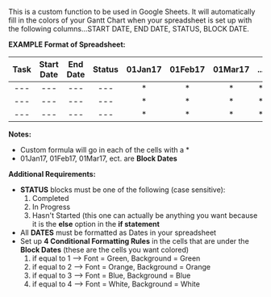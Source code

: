 This is a custom function to be used in Google Sheets.  It will automatically fill in the colors of your Gantt Chart when your spreadsheet is set up with the following columns...START DATE, END DATE, STATUS, BLOCK DATE.


__**EXAMPLE Format of Spreadsheet:**__

| Task | Start Date | End Date | Status | 01Jan17 | 01Feb17 | 01Mar17 | ... |
| :---: | :---: | :---: | :---: | :---: | :---: | :---: | :---: |
| --- | --- | --- | --- | \* | \* | \* | \* |
| --- | --- | --- | --- | \* | \* | \* | \* |
| --- | --- | --- | --- | \* | \* | \* | \* |

__**Notes:**__
- Custom formula will go in each of the cells with a *
- 01Jan17, 01Feb17, 01Mar17, ect. are **Block Dates**

__**Additional Requirements:**__
- **STATUS** blocks must be one of the following (case sensitive):
    1) Completed
    2) In Progress
    3) Hasn't Started (this one can actually be anything you want because it is the **else** option in the **if statement**
- All **DATES** must be formatted as Dates in your spreadsheet
- Set up **4 Conditional Formatting Rules** in the cells that are under the **Block Dates** (these are the cells you want colored)
    1) if equal to 1 --> Font = Green, Background = Green
    2) if equal to 2 --> Font = Orange, Background = Orange
    3) if equal to 3 --> Font = Blue, Background = Blue
    4) if equal to 4 --> Font = White, Background = White
    
